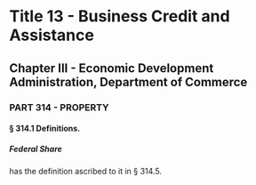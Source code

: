 
# Title 13 - Business Credit and Assistance
## Chapter III - Economic Development Administration, Department of Commerce
### PART 314 - PROPERTY
#### § 314.1 Definitions.
##### Federal Share

has the definition ascribed to it in § 314.5.
